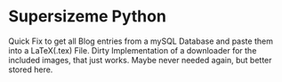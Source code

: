 # Supersizeme Python
Quick Fix to get all Blog entries from a mySQL Database and paste them into a LaTeX(.tex) File. Dirty Implementation of a downloader for the included images, that just works. Maybe never needed again, but better stored here.
